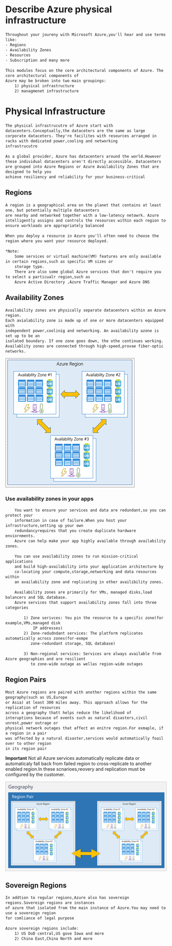 # Describe Azure physical infrastructure
    Throughout your joureny with Microsoft Azure,you'll hear and use terms like:
    - Regions
    - Availability Zones
    - Resources
    - Subscription and many more

    This modules focus on the core architectural components of Azure. The core architectural components of 
    Azure may be broken into two main groupings: 
        1) physical infrastructure 
        2) managmenet infrastructure

# Physical Infrastructure
    The physical infrastrucutre of Azure start with datacenters.Conceptually,the dataceters are the same as large
    corporate dataceters. They're facilites with resources arranged in racks with dedicated power,cooling and networking
    infrastrucutre

    As a global provider, Azure has datacenters around the world.However these individual datacenters aren't directly accessible. Datacenters are grouped into Azure Regions or Azure Availability Zones that are designed to help you
    achieve resiliency and reliability for your business-critical

## Regions
    A region is a geographical area on the planet that contains at least one, but potentially multiple datacenters 
    are nearby and networked together with a low-latency netowrk. Azure intelligently assigns and controls the resources within each region to ensure workloads are appropriately balanced

    When you deploy a resource in Azure you'll often need to choose the region where you want your resource deployed.

    *Note:
        Some services or virtual machine(VM) features are only available in certain regions,such as specific VM sizes or
        storage type.
        There are also some global Azure services that don't require you to select a particualr region,such as
        Azure Active Directory ,Azure Traffic Manager and Azure DNS

## Availability Zones
    Availability zones are physically separate datacenters within an Azure region.
    Each avialability zone is made up of one or more datacenters equipped with
    independent power,coolinig and networking. An availability azone is set up to be an
    isolated boundary. If one zone goes down, the othe continues working. Availablity zones are connected through high-speed,provae fiber-optic networks.
             
  ![Availability Azone](Images/availability-zones-c22f95a3.png)
 
   ### Use availability zones in your apps
        You want to ensure your services and data are redundant,so you can protect your 
        information in case of failure.When you host your infrastructure,setting up your own 
        redundancyrequires that you create duplicate hardware enviornments.
        Azure can help make your app highly available through availability zones.

        You can use availability zones to run mission-critical applications 
        and build high-availability into your application architecture by 
        co-locating your compute,storage,networking and data resources within 
        an availability zone and replicating in other availibility zones.

        Availability zones are primarily for VMs, managed disks,load balancers and SQL database.
        Azure services that support availability zones fall into three categories
            
            1) Zone serivces: You pin the resource to a specific zone(for example,VMs,managed disk
                IP addresses)
            2) Zone-redudndant services: The platform replicates automatically across zones(for-exmpe
               zone-redundant storage, SQL database)
            
            3) Non-regional services: Services are always available from Azure geographies and are resilient
               to zone-wide outage as wellas region-wide outages

## Region Pairs
    Most Azure regions are paired with another regions within the same geography(such as US,Europe
    or Asia) at least 300 miles away. This approach allows for the replication of resources
    across a geography thatt helps reduce the likelihood of 
    interuptions because of events such as natural disasters,civil unrest,power outrage or 
    physical network outages that affect an enitre region.For exmaple, if a region in a pair
    was affected by a natural disaster,services would automatically foail over to other region
    in its region pair

  **Important**
    Not all Azure services automatically replicate data or automaticaly fall back from failed
    region to cross-replicate to another enabled region.In these scnarioes,reovery and replication
    must be configured by the customer.

 ![Region pair](Images/region-pairs-7c495a33.png)

 ## Sovereign Regions
    In addtion to regular regions,Azure also has sovereign regions.Sovereign regions are instances
    of azure that isolated from the main instance of Azure.You may need to use a sovereign region
    for comliance of legal purpose

    Azure sovereign regions include:
        1) US DoD central,US gove Iowa and more
        2) China East,China North and more